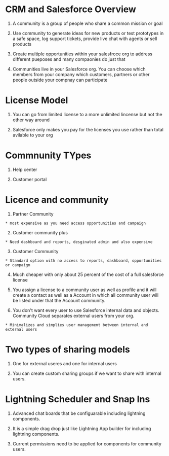 # CRM and Salesforce Overview

  1. A community is a group of people who share a common mission or goal

  2. Use community to generate ideas for new products or test prototypes in a safe space, log support tickets, provide live chat with agents or sell products

  3. Create multiple opportunities within your salesfroce org to address different pueposes and many compaonies do just that 

  4. Communities live in your Salesforce org. You can choose which members from your company which customers, partners or other people outside your compnay can participate

# License Model 
 
  1. You can go from limited license to a more unlimited lincense but not the other way around 

  2. Salesforce only makes you pay for the licenses you use rather than total avilable to your org

# Commnunity TYpes 

  1. Help center

  2. Customer portal

# Licence and community

  1. Partner Community

    * most expensive as you need access opportunities and campaign

  2. Customer community plus 

    * Need dashboard and reports, desginated admin and also expensive

  3. Customer Community 

    * Standard option with no access to reports, dashboard, opportunities or campaign

  4. Much cheaper with only about 25 percent of the cost of a full salesforce license

  5. You assign a license to a community user as well as profile and it will create a contact as well as a Account in which all community user will be listed under that the Account community.

  5. You don't want every user to use Salesforce internal data and objects. Community Cloud separates external users from your org. 

    * Minimalizes and simplies user management between internal and external users


  
# Two types of sharing models 

  1. One for external useres and one for internal users 

  2. You can create custom sharing groups if we want to share with internal users.

# Lightning Scheduler and Snap Ins

  1. Advanced chat boards that be configuarable including lightning components.

  2. It is a simple drag drop just like Lightning App builder for including lightning components.

  3. Current permissions need to be applied for components for community users.  